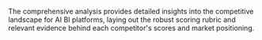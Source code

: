 The comprehensive analysis provides detailed insights into the competitive landscape for AI BI platforms, laying out the robust scoring rubric and relevant evidence behind each competitor's scores and market positioning.